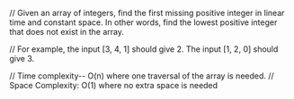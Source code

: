 // Given an array of integers, find the first missing positive integer in linear time and constant space. In other words, find the lowest positive integer that does not exist in the array. 

// For example, the input [3, 4, 1] should give 2. The input [1, 2, 0] should give 3.


// Time complexity-- O(n) where one traversal of the array is needed.
// Space Complexity: O(1) where no extra space is needed

